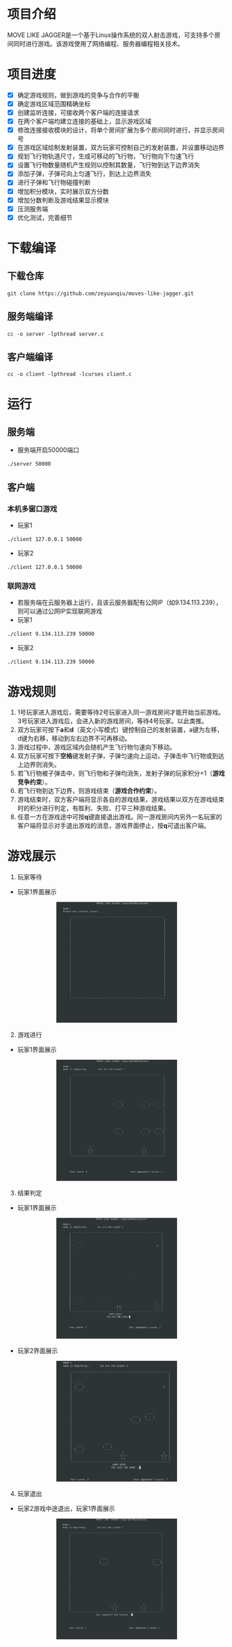 # 项目介绍
MOVE LIKE JAGGER是一个基于Linux操作系统的双人射击游戏，可支持多个房间同时进行游戏。该游戏使用了网络编程、服务器编程相关技术。

# 项目进度
- [X] 确定游戏规则，做到游戏的竞争与合作的平衡
- [X] 确定游戏区域范围精确坐标
- [X] 创建监听连接，可接收两个客户端的连接请求
- [X] 在两个客户端均建立连接的基础上，显示游戏区域
- [X] 修改连接接收模块的设计，将单个房间扩展为多个房间同时进行，并显示房间号
- [X] 在游戏区域绘制发射装置，双方玩家可控制自己的发射装置，并设置移动边界
- [X] 规划飞行物轨道尺寸，生成可移动的飞行物，飞行物向下匀速飞行
- [X] 设置飞行物数量随机产生规则以控制其数量，飞行物到达下边界消失
- [X] 添加子弹，子弹可向上匀速飞行，到达上边界消失
- [X] 进行子弹和飞行物碰撞判断
- [X] 增加积分模块，实时展示双方分数
- [X] 增加分数判断及游戏结果显示模块
- [X] 压测服务端
- [X] 优化测试，完善细节

# 下载编译
## 下载仓库
```
git clone https://github.com/zeyuanqiu/moves-like-jagger.git
```
## 服务端编译
```
cc -o server -lpthread server.c
```
## 客户端编译
```
cc -o client -lpthread -lcurses client.c
```

# 运行
## 服务端
* 服务端开启50000端口
```
./server 50000
```
## 客户端
### 本机多窗口游戏
* 玩家1
```
./client 127.0.0.1 50000
```
* 玩家2
```
./client 127.0.0.1 50000
```
### 联网游戏
* 若服务端在云服务器上运行，且该云服务器配有公网IP（如9.134.113.239），则可以通过公网IP实现联网游戏
* 玩家1
```
./client 9.134.113.239 50000
```
* 玩家2
```
./client 9.134.113.239 50000
```

# 游戏规则
1. 1号玩家进入游戏后，需要等待2号玩家进入同一游戏房间才能开始当前游戏。3号玩家进入游戏后，会进入新的游戏房间，等待4号玩家。以此类推。
2. 双方玩家可按下**a**和**d**（英文小写模式）键控制自己的发射装置，a键为左移，d键为右移，移动到左右边界不可再移动。
3. 游戏过程中，游戏区域内会随机产生飞行物匀速向下移动。
4. 双方玩家可按下**空格**键发射子弹，子弹匀速向上运动，子弹击中飞行物或到达上边界则消失。
5. 若飞行物被子弹击中，则飞行物和子弹均消失，发射子弹的玩家积分+1（**游戏竞争约束**）。
6. 若飞行物到达下边界，则游戏结束（**游戏合作约束**）。
7. 游戏结束时，双方客户端将显示各自的游戏结果，游戏结果以双方在游戏结束时的积分进行判定，有胜利、失败、打平三种游戏结果。
8. 任意一方在游戏途中可按**q**键直接退出游戏。同一游戏房间内另外一名玩家的客户端将显示对手退出游戏的消息，游戏界面停止，按**q**可退出客户端。

# 游戏展示
1. 玩家等待
* 玩家1界面展示
<div align="center">
<img src="IMG/pic-1.png" width="55%">
</div>

2. 游戏进行
* 玩家1界面展示
<div align="center">
<img src="IMG/pic-2.png" width="55%">
</div>

3. 结果判定
* 玩家1界面展示
<div align="center">
<img src="IMG/pic-4.png" width="55%">
</div>

* 玩家2界面展示
<div align="center">
<img src="IMG/pic-5.png" width="55%">
</div>

4. 玩家退出
* 玩家2游戏中途退出，玩家1界面展示
<div align="center">
<img src="IMG/pic-6.png" width="55%">
</div>